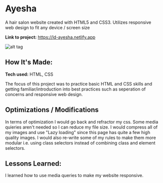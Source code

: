 # Ayesha
A hair salon website created with HTML5 and CSS3. Utilizes responsive web design to fit any device / screen size

**Link to project:** https://ld-ayesha.netlify.app

![alt tag](https://i.imgur.com/wiBA7Mc.jpg)

## How It's Made:

**Tech used:** HTML, CSS

The focus of this project was to practice basic HTML and CSS skills and getting familiar/introduction into best practices such as seperation of concerns and responsive web design.

## Optimizations / Modifications

In terms of optimization I would go back and refractor my css. Some media quieries aren't needed so I can reduce my file size. I would compress all of my images and use "Lazy loading" since this page has quite a few high quality images. I would also re-write some of my rules to make them more modular i.e. using class selectors instead of combining class and element selectors.

## Lessons Learned:

I learned how to use media queries to make my website responsive. 
